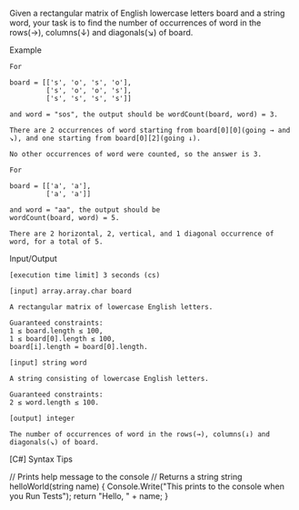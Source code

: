 Given a rectangular matrix of English lowercase letters board and a string word, your task is to find the number of occurrences of word in the rows(→), columns(↓) and diagonals(↘) of board.

Example

    For

    board = [['s', 'o', 's', 'o'],
             ['s', 'o', 'o', 's'],
             ['s', 's', 's', 's']]

    and word = "sos", the output should be wordCount(board, word) = 3.

    There are 2 occurrences of word starting from board[0][0](going → and ↘), and one starting from board[0][2](going ↓).

    No other occurrences of word were counted, so the answer is 3.

    For

    board = [['a', 'a'],
             ['a', 'a']]

    and word = "aa", the output should be
    wordCount(board, word) = 5.

    There are 2 horizontal, 2, vertical, and 1 diagonal occurrence of word, for a total of 5.

Input/Output

    [execution time limit] 3 seconds (cs)

    [input] array.array.char board

    A rectangular matrix of lowercase English letters.

    Guaranteed constraints:
    1 ≤ board.length ≤ 100,
    1 ≤ board[0].length ≤ 100,
    board[i].length = board[0].length.

    [input] string word

    A string consisting of lowercase English letters.

    Guaranteed constraints:
    2 ≤ word.length ≤ 100.

    [output] integer

    The number of occurrences of word in the rows(→), columns(↓) and diagonals(↘) of board.

[C#] Syntax Tips

// Prints help message to the console
// Returns a string
string helloWorld(string name) {
    Console.Write("This prints to the console when you Run Tests");
    return "Hello, " + name;
}
